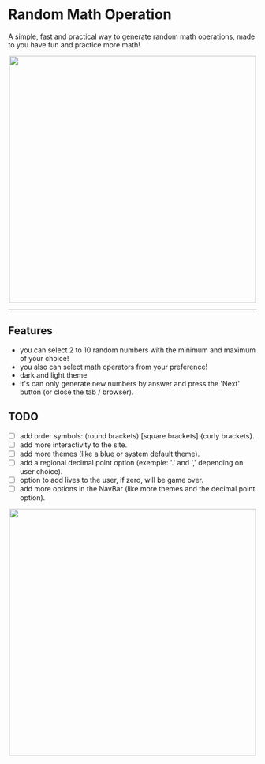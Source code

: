 # **Random Math Operation**

A simple, fast and practical way to generate random math operations, made to you have fun and practice more math!

<div style="text-align: center;">
    <img src="./docs/GameOptions.gif" width="500">
</div>

---
## **Features**
- you can select 2 to 10 random numbers with the minimum and maximum of your choice!
- you also can select math operators from your preference!
- dark and light theme.
- it's can only generate new numbers by answer and press the 'Next' button (or close the tab / browser).

## **TODO**
- [ ] add order symbols: (round brackets) [square brackets] {curly brackets}.
- [ ] add more interactivity to the site.
- [ ] add more themes (like a blue or system default theme).
- [ ] add a regional decimal point option (exemple: '.' and ',' depending on user choice).
- [ ] option to add lives to the user, if zero, will be game over.
- [ ] add more options in the NavBar (like more themes and the decimal point option).

<div style="text-align: center;">
    <img src="./docs/game.gif" width="500">
</div>